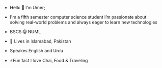 - Hello 👋 I’m Umer;

- I'm a fifth semester computer science student I’m passionate about solving real-world problems and always eager to learn new technologies

- BSCS @ NUML

- 📍 Lives in Islamabad, Pakistan
  
- Speakes English and Urdu
  
- ⚡Fun fact I love Chai, Food & Traveling

  
